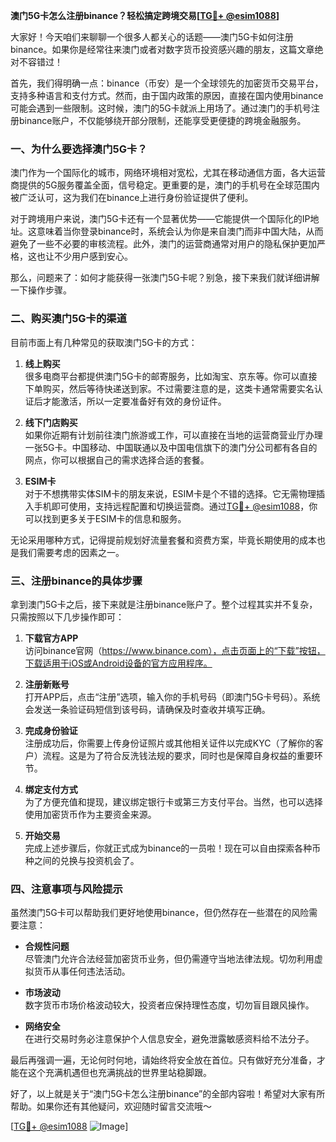 **澳门5G卡怎么注册binance？轻松搞定跨境交易[[TG💪+ @esim1088](https://t.me/s/esim1088)]**

大家好！今天咱们来聊聊一个很多人都关心的话题——澳门5G卡如何注册binance。如果你是经常往来澳门或者对数字货币投资感兴趣的朋友，这篇文章绝对不容错过！

首先，我们得明确一点：binance（币安）是一个全球领先的加密货币交易平台，支持多种语言和支付方式。然而，由于国内政策的原因，直接在国内使用binance可能会遇到一些限制。这时候，澳门的5G卡就派上用场了。通过澳门的手机号注册binance账户，不仅能够绕开部分限制，还能享受更便捷的跨境金融服务。

### 一、为什么要选择澳门5G卡？

澳门作为一个国际化的城市，网络环境相对宽松，尤其在移动通信方面，各大运营商提供的5G服务覆盖全面，信号稳定。更重要的是，澳门的手机号在全球范围内被广泛认可，这为我们在binance上进行身份验证提供了便利。

对于跨境用户来说，澳门5G卡还有一个显著优势——它能提供一个国际化的IP地址。这意味着当你登录binance时，系统会认为你是来自澳门而非中国大陆，从而避免了一些不必要的审核流程。此外，澳门的运营商通常对用户的隐私保护更加严格，这也让不少用户感到安心。

那么，问题来了：如何才能获得一张澳门5G卡呢？别急，接下来我们就详细讲解一下操作步骤。

### 二、购买澳门5G卡的渠道

目前市面上有几种常见的获取澳门5G卡的方式：

1. **线上购买**  
   很多电商平台都提供澳门5G卡的邮寄服务，比如淘宝、京东等。你可以直接下单购买，然后等待快递送到家。不过需要注意的是，这类卡通常需要实名认证后才能激活，所以一定要准备好有效的身份证件。

2. **线下门店购买**  
   如果你近期有计划前往澳门旅游或工作，可以直接在当地的运营商营业厅办理一张5G卡。中国移动、中国联通以及中国电信旗下的澳门分公司都有各自的网点，你可以根据自己的需求选择合适的套餐。

3. **ESIM卡**  
   对于不想携带实体SIM卡的朋友来说，ESIM卡是个不错的选择。它无需物理插入手机即可使用，支持远程配置和切换运营商。通过[TG💪+ @esim1088](https://t.me/s/esim1088)，你可以找到更多关于ESIM卡的信息和服务。

无论采用哪种方式，记得提前规划好流量套餐和资费方案，毕竟长期使用的成本也是我们需要考虑的因素之一。

### 三、注册binance的具体步骤

拿到澳门5G卡之后，接下来就是注册binance账户了。整个过程其实并不复杂，只需按照以下几步操作即可：

1. **下载官方APP**  
   访问binance官网（https://www.binance.com），点击页面上的“下载”按钮，下载适用于iOS或Android设备的官方应用程序。

2. **注册新账号**  
   打开APP后，点击“注册”选项，输入你的手机号码（即澳门5G卡号码）。系统会发送一条验证码短信到该号码，请确保及时查收并填写正确。

3. **完成身份验证**  
   注册成功后，你需要上传身份证照片或其他相关证件以完成KYC（了解你的客户）流程。这是为了符合反洗钱法规的要求，同时也是保障自身权益的重要环节。

4. **绑定支付方式**  
   为了方便充值和提现，建议绑定银行卡或第三方支付平台。当然，也可以选择使用加密货币作为主要资金来源。

5. **开始交易**  
   完成上述步骤后，你就正式成为binance的一员啦！现在可以自由探索各种币种之间的兑换与投资机会了。

### 四、注意事项与风险提示

虽然澳门5G卡可以帮助我们更好地使用binance，但仍然存在一些潜在的风险需要注意：

- **合规性问题**  
  尽管澳门允许合法经营加密货币业务，但仍需遵守当地法律法规。切勿利用虚拟货币从事任何违法活动。

- **市场波动**  
  数字货币市场价格波动较大，投资者应保持理性态度，切勿盲目跟风操作。

- **网络安全**  
  在进行交易时务必注意保护个人信息安全，避免泄露敏感资料给不法分子。

最后再强调一遍，无论何时何地，请始终将安全放在首位。只有做好充分准备，才能在这个充满机遇但也充满挑战的世界里站稳脚跟。

好了，以上就是关于“澳门5G卡怎么注册binance”的全部内容啦！希望对大家有所帮助。如果你还有其他疑问，欢迎随时留言交流哦～

[[TG💪+ @esim1088](https://t.me/s/esim1088) ![Image](https://i.postimg.cc/4NQfJmqS/Snipaste-2025-05-13-00-14-12.png)]